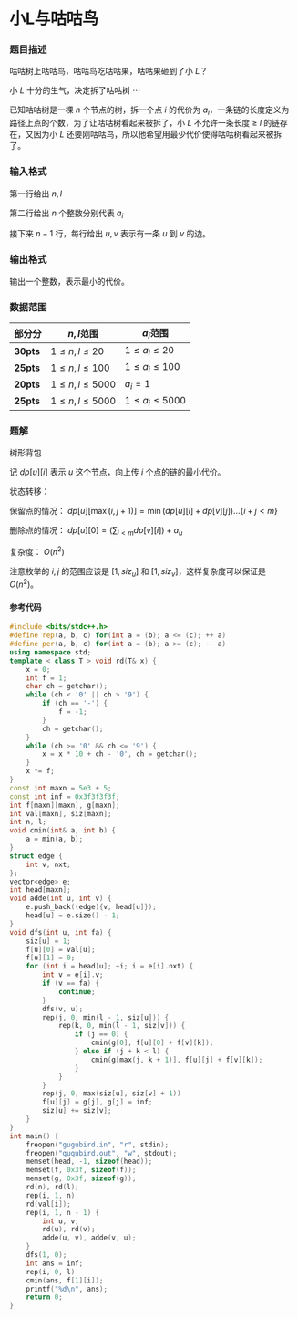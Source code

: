 # 小L与咕咕鸟

### 题目描述
咕咕树上咕咕鸟，咕咕鸟吃咕咕果，咕咕果砸到了小 $L$？

小 $L$ 十分的生气，决定拆了咕咕树 $\cdots$

已知咕咕树是一棵 $n$ 个节点的树，拆一个点 $i$ 的代价为 $a_i$，一条链的长度定义为路径上点的个数，为了让咕咕树看起来被拆了，小 $L$ 不允许一条长度 $\geq$ $l$ 的链存在，又因为小 $L$ 还要刚咕咕鸟，所以他希望用最少代价使得咕咕树看起来被拆了。

### 输入格式

第一行给出 $n,l$

第二行给出 $n$ 个整数分别代表 $a_i$

接下来 $n-1$ 行，每行给出 $u,v$ 表示有一条 $u$ 到 $v$ 的边。

### 输出格式

输出一个整数，表示最小的代价。

### 数据范围

| 部分分 | $n,l$范围 | $a_i$范围 |
| --- | --- | --- |
| **30pts** | $1\le n,l\leq 20$ | $1\le a_i\leq 20$ |
| **25pts** | $1\le n,l\leq 100$ | $1\le a_i\leq 100$ |
| **20pts** | $1\le n,l\leq 5000$ | $a_i=1$ |
| **25pts** | $1\le n,l\leq 5000$ | $1\le a_i\leq 5000$ |

<div style="page-break-after: always"></div>

### 题解
树形背包

记 $dp[u][i]$ 表示 $u$ 这个节点，向上传 $i$ 个点的链的最小代价。

状态转移：

保留点的情况： $dp[u][\max(i,j+1)]=\min(dp[u][i]+dp[v][j])…\{i+j < m\}$

删除点的情况： $dp[u][0] = (\sum_{i < m} dp[v][i])+a_u$

复杂度： $O(n^2)$

注意枚举的 $i,j$ 的范围应该是 $[1,siz_u]$ 和 $[1,siz_v]$，这样复杂度可以保证是 $O(n^2)$。


#### 参考代码

```c++
#include <bits/stdc++.h>
#define rep(a, b, c) for(int a = (b); a <= (c); ++ a)
#define per(a, b, c) for(int a = (b); a >= (c); -- a)
using namespace std;
template < class T > void rd(T& x) {
    x = 0;
    int f = 1;
    char ch = getchar();
    while (ch < '0' || ch > '9') {
        if (ch == '-') {
            f = -1;
        }
        ch = getchar();
    }
    while (ch >= '0' && ch <= '9') {
        x = x * 10 + ch - '0', ch = getchar();
    }
    x *= f;
}
const int maxn = 5e3 + 5;
const int inf = 0x3f3f3f3f;
int f[maxn][maxn], g[maxn];
int val[maxn], siz[maxn];
int n, l;
void cmin(int& a, int b) {
    a = min(a, b);
}
struct edge {
    int v, nxt;
};
vector<edge> e;
int head[maxn];
void adde(int u, int v) {
    e.push_back((edge){v, head[u]});
    head[u] = e.size() - 1;
}
void dfs(int u, int fa) {
    siz[u] = 1;
    f[u][0] = val[u];
    f[u][1] = 0;
    for (int i = head[u]; ~i; i = e[i].nxt) {
        int v = e[i].v;
        if (v == fa) {
            continue;
        }
        dfs(v, u);
        rep(j, 0, min(l - 1, siz[u])) {
            rep(k, 0, min(l - 1, siz[v])) {
                if (j == 0) {
                    cmin(g[0], f[u][0] + f[v][k]);
                } else if (j + k < l) {
                    cmin(g[max(j, k + 1)], f[u][j] + f[v][k]);
                }
            }
        }
        rep(j, 0, max(siz[u], siz[v] + 1))
        f[u][j] = g[j], g[j] = inf;
        siz[u] += siz[v];
    }
}
int main() {
    freopen("gugubird.in", "r", stdin);
    freopen("gugubird.out", "w", stdout);
    memset(head, -1, sizeof(head));
    memset(f, 0x3f, sizeof(f));
    memset(g, 0x3f, sizeof(g));
    rd(n), rd(l);
    rep(i, 1, n)
    rd(val[i]);
    rep(i, 1, n - 1) {
        int u, v;
        rd(u), rd(v);
        adde(u, v), adde(v, u);
    }
    dfs(1, 0);
    int ans = inf;
    rep(i, 0, l)
    cmin(ans, f[1][i]);
    printf("%d\n", ans);
    return 0;
}

```

<div style="page-break-after: always"></div>
